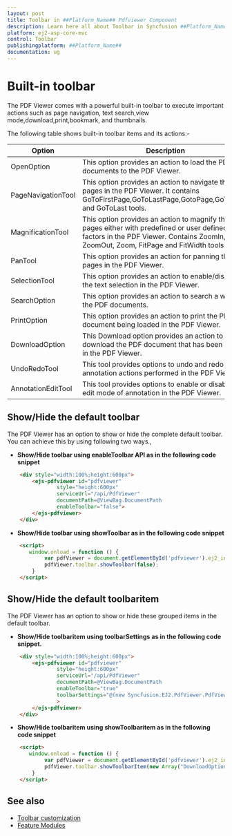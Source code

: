 ```yaml
---
layout: post
title: Toolbar in ##Platform_Name## Pdfviewer Component
description: Learn here all about Toolbar in Syncfusion ##Platform_Name## Pdfviewer component and more.
platform: ej2-asp-core-mvc
control: Toolbar
publishingplatform: ##Platform_Name##
documentation: ug
---
```



# Built-in toolbar

The PDF Viewer comes with a powerful built-in toolbar to execute important actions such as page navigation, text search,view mode,download,print,bookmark, and thumbnails.

The following table shows built-in toolbar items and its actions:-

| Option | Description |
|---|---|
| OpenOption | This option provides an action to load the PDF documents to the PDF Viewer.|
| PageNavigationTool |This option provides an action to navigate the pages in the PDF Viewer. It contains GoToFirstPage,GoToLastPage,GotoPage,GoToNext, and GoToLast tools.|
| MagnificationTool | This option provides an action to magnify the pages either with predefined or user defined zoom factors in the PDF Viewer. Contains ZoomIn, ZoomOut, Zoom, FitPage and FitWidth tools|
| PanTool | This option provides an action for panning the pages in the PDF Viewer.|
| SelectionTool |This option provides an action to enable/disable the text selection in the PDF Viewer.|
| SearchOption |This option provides an action to search a word in the PDF documents.|
| PrintOption |This option provides an action to print the PDF document being loaded in the PDF Viewer.|
| DownloadOption |This Download option provides an action to download the PDF document that has been loaded in the PDF Viewer.|
| UndoRedoTool | This tool provides options to undo and redo the annotation actions performed in the PDF Viewer.|
| AnnotationEditTool | This tool provides options to enable or disable the edit mode of annotation in the PDF Viewer.|

## Show/Hide the default toolbar

The PDF Viewer has an option to show or hide the complete default toolbar. You can achieve this by using following two ways.,

* **Show/Hide toolbar using enableToolbar API as in the following code snippet**

```html
    <div style="width:100%;height:600px">
        <ejs-pdfviewer id="pdfviewer"
                style="height:600px"
                serviceUrl="/api/PdfViewer"
                documentPath=@ViewBag.DocumentPath
                enableToolbar="false">
        </ejs-pdfviewer>
    </div>
```

* **Show/Hide toolbar using showToolbar as in the following code snippet**

```html
    <script>
       window.onload = function () {
            var pdfViewer = document.getElementById('pdfviewer').ej2_instances[0];
            pdfViewer.toolbar.showToolbar(false);
        }
    </script>
```

## Show/Hide the default toolbaritem

The PDF Viewer has an option to show or hide these grouped items in the default toolbar.

* **Show/Hide toolbaritem using toolbarSettings as in the following code snippet.**

```html
    <div style="width:100%;height:600px">
        <ejs-pdfviewer id="pdfviewer"
                style="height:600px"
                serviceUrl="/api/PdfViewer"
                documentPath=@ViewBag.DocumentPath
                enableToolbar="true"
                toolbarSettings="@(new Syncfusion.EJ2.PdfViewer.PdfViewerToolbarSettings { ShowTooltip = true, ToolbarItem = "OpenOption"  })"
                >
        </ejs-pdfviewer>
    </div>
```

* **Show/Hide toolbaritem using showToolbaritem as in the following code snippet**

```html
    <script>
       window.onload = function () {
            var pdfViewer = document.getElementById('pdfviewer').ej2_instances[0];
            pdfViewer.toolbar.showToolbarItem(new Array("DownloadOption"),true);
        }
    </script>
```

## See also

* [Toolbar customization](./how-to/toolbar_customization)
* [Feature Modules](./feature-module)